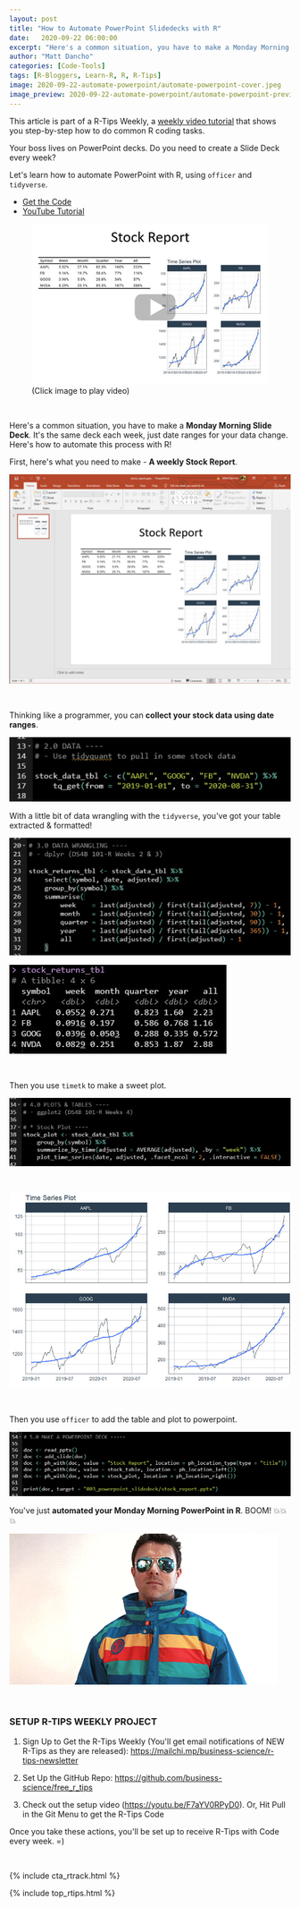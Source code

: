 ```yaml
---
layout: post
title: "How to Automate PowerPoint Slidedecks with R"
date:   2020-09-22 06:00:00
excerpt: "Here's a common situation, you have to make a Monday Morning Slide Deck. It's the same deck each week, just date ranges for your data change. Here's how to automate this process with R!"
author: "Matt Dancho"
categories: [Code-Tools]
tags: [R-Bloggers, Learn-R, R, R-Tips]
image: 2020-09-22-automate-powerpoint/automate-powerpoint-cover.jpeg
image_preview: 2020-09-22-automate-powerpoint/automate-powerpoint-preview.jpeg
---
```



This article is part of a R-Tips Weekly, a [weekly video tutorial](https://mailchi.mp/business-science/r-tips-newsletter) that shows you step-by-step how to do common R coding tasks.


Your boss lives on PowerPoint decks. Do you need to create a Slide Deck every week? 

Let's learn how to automate PowerPoint with R, using `officer` and `tidyverse`. 

- [Get the Code](https://mailchi.mp/business-science/r-tips-newsletter)
- [YouTube Tutorial](https://youtu.be/JJ5Ltw4PDn4)

<figure class="text-center">
  <a href="https://youtu.be/JJ5Ltw4PDn4"><img src="/assets/2020-09-22-automate-powerpoint/video_thumb.jpg" border="0" /></a>
  <figcaption>(Click image to play video)</figcaption>
</figure>

<br>

Here's a common situation, you have to make a **Monday Morning Slide Deck**. It's the same deck each week, just date ranges for your data change. Here's how to automate this process with R!

First, here's what you need to make - **A weekly Stock Report**. 


![Weekly Stock Report](/assets/2020-09-22-automate-powerpoint/weekly-stock-report.jpg)

<br>

Thinking like a programmer, you can **collect your stock data using date ranges**. 

![Stock Data Using Date Ranges](/assets/2020-09-22-automate-powerpoint/stock-data-using-date-ranges.jpg)

With a little bit of data wrangling with the `tidyverse`, you've got your table extracted & formatted! 

![Tidyverse Wrangling](/assets/2020-09-22-automate-powerpoint/tidyverse-wrangling-1.jpg)

![Tidyverse Wrangling](/assets/2020-09-22-automate-powerpoint/tidyverse-wrangling-2.jpg)

<br>

Then you use `timetk` to make a sweet plot. 

![Timetk package](/assets/2020-09-22-automate-powerpoint/timetk-1.jpg)

<br>

![Plotting stock data](/assets/2020-09-22-automate-powerpoint/plot.jpg)

<br>

Then you use `officer` to add the table and plot to powerpoint. 

![Officer R package](/assets/2020-09-22-automate-powerpoint/officer-powerpoint.jpg)



You've just **automated your Monday Morning PowerPoint in R**. BOOM! 💥💥💥

![Boom](/assets/2020-09-22-automate-powerpoint/boom.gif)


<br>

### SETUP R-TIPS WEEKLY PROJECT

1. Sign Up to Get the R-Tips Weekly (You'll get email notifications of NEW R-Tips as they are released): https://mailchi.mp/business-science/r-tips-newsletter

2. Set Up the GitHub Repo: https://github.com/business-science/free_r_tips

3. Check out the setup video (https://youtu.be/F7aYV0RPyD0). Or, Hit Pull in the Git Menu to get the R-Tips Code

Once you take these actions, you'll be set up to receive R-Tips with Code every week. =)

<br>

{% include cta_rtrack.html %}

{% include top_rtips.html %}